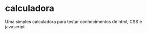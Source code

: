 # calculadora
Uma simples calculadora para testar conhecimentos de html, CSS e javascript

<img src="https://media.discordapp.net/attachments/882496817550483510/1049523124535836762/Captura_de_Tela_181.png?width=1406&height=663" alt="">
